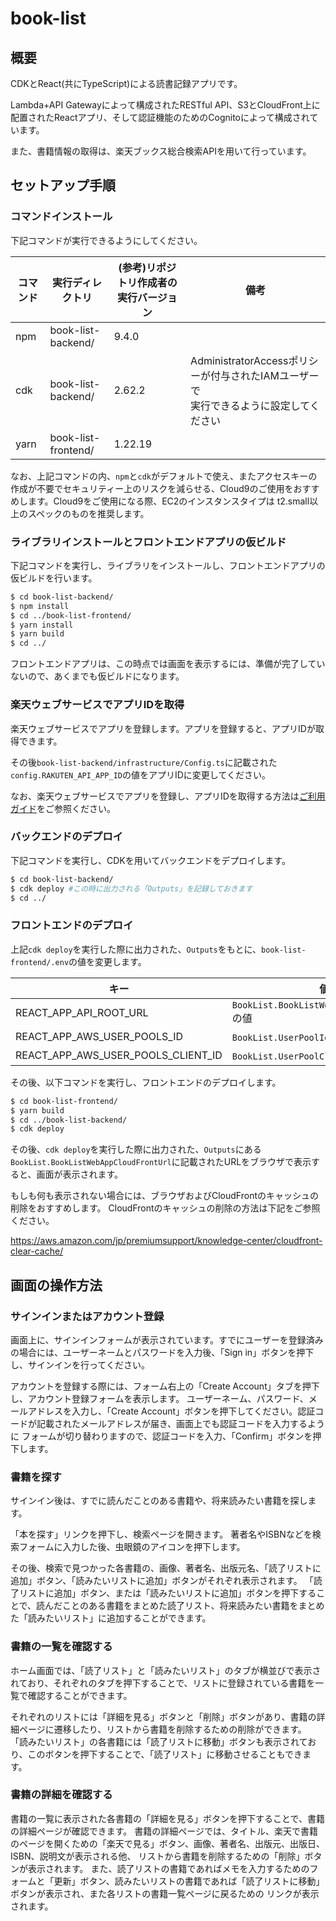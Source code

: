 # book-list
## 概要
CDKとReact(共にTypeScript)による読書記録アプリです。

Lambda+API Gatewayによって構成されたRESTful API、S3とCloudFront上に配置されたReactアプリ、そして認証機能のためのCognitoによって構成されています。

また、書籍情報の取得は、楽天ブックス総合検索APIを用いて行っています。

## セットアップ手順
### コマンドインストール
下記コマンドが実行できるようにしてください。

コマンド|実行ディレクトリ|(参考)リポジトリ作成者の実行バージョン|備考
-|-|-|-|
npm|book-list-backend/|9.4.0|
cdk|book-list-backend/|2.62.2|AdministratorAccessポリシーが付与されたIAMユーザーで<br/>実行できるように設定してください
yarn|book-list-frontend/|1.22.19|

なお、上記コマンドの内、`npm`と`cdk`がデフォルトで使え、またアクセスキーの作成が不要でセキュリティー上のリスクを減らせる、Cloud9のご使用をおすすめします。Cloud9をご使用になる際、EC2のインスタンスタイプは
t2.small以上のスペックのものを推奨します。

### ライブラリインストールとフロントエンドアプリの仮ビルド
下記コマンドを実行し、ライブラリをインストールし、フロントエンドアプリの仮ビルドを行います。

``` bash
$ cd book-list-backend/
$ npm install
$ cd ../book-list-frontend/
$ yarn install
$ yarn build
$ cd ../
```

フロントエンドアプリは、この時点では画面を表示するには、準備が完了していないので、あくまでも仮ビルドになります。

### 楽天ウェブサービスでアプリIDを取得
楽天ウェブサービスでアプリを登録します。アプリを登録すると、アプリIDが取得できます。
 
その後`book-list-backend/infrastructure/Config.ts`に記載された`config.RAKUTEN_API_APP_ID`の値をアプリIDに変更してください。
 
なお、楽天ウェブサービスでアプリを登録し、アプリIDを取得する方法は[ご利用ガイド](https://webservice.rakuten.co.jp/guide)をご参照ください。

### バックエンドのデプロイ
下記コマンドを実行し、CDKを用いてバックエンドをデプロイします。

``` bash
$ cd book-list-backend/
$ cdk deploy #この時に出力される「Outputs」を記録しておきます
$ cd ../
```

### フロントエンドのデプロイ
上記`cdk deploy`を実行した際に出力された、`Outputs`をもとに、`book-list-frontend/.env`の値を変更します。

キー|値
-|-
REACT_APP_API_ROOT_URL|`BookList.BookListWebAppCloudFrontUrl`の値
REACT_APP_AWS_USER_POOLS_ID|`BookList.UserPoolId`の値
REACT_APP_AWS_USER_POOLS_CLIENT_ID|`BookList.UserPoolClientId`の値

その後、以下コマンドを実行し、フロントエンドのデプロイします。

``` bash
$ cd book-list-frontend/
$ yarn build
$ cd ../book-list-backend/
$ cdk deploy
```

その後、`cdk deploy`を実行した際に出力された、`Outputs`にある`BookList.BookListWebAppCloudFrontUrl`に記載されたURLをブラウザで表示すると、画面が表示されます。

もしも何も表示されない場合には、ブラウザおよびCloudFrontのキャッシュの削除をおすすめします。
CloudFrontのキャッシュの削除の方法は下記をご参照ください。

https://aws.amazon.com/jp/premiumsupport/knowledge-center/cloudfront-clear-cache/

## 画面の操作方法

### サインインまたはアカウント登録
画面上に、サインインフォームが表示されています。すでにユーザーを登録済みの場合には、ユーザーネームとパスワードを入力後、「Sign in」ボタンを押下し、サインインを行ってください。

アカウントを登録する際には、フォーム右上の「Create Account」タブを押下し、アカウント登録フォームを表示します。
ユーザーネーム、パスワード、メールアドレスを入力し、「Create Account」ボタンを押下してください。認証コードが記載されたメールアドレスが届き、画面上でも認証コードを入力するように
フォームが切り替わりますので、認証コードを入力、「Confirm」ボタンを押下します。

### 書籍を探す
サインイン後は、すでに読んだことのある書籍や、将来読みたい書籍を探します。

「本を探す」リンクを押下し、検索ページを開きます。
著者名やISBNなどを検索フォームに入力した後、虫眼鏡のアイコンを押下します。

その後、検索で見つかった各書籍の、画像、著者名、出版元名、「読了リストに追加」ボタン、「読みたいリストに追加」ボタンがそれぞれ表示されます。
「読了リストに追加」ボタン、または「読みたいリストに追加」ボタンを押下することで、読んだことのある書籍をまとめた読了リスト、将来読みたい書籍をまとめた「読みたいリスト」に追加することができます。


### 書籍の一覧を確認する
ホーム画面では、「読了リスト」と「読みたいリスト」のタブが横並びで表示されており、それぞれのタブを押下することで、リストに登録されている書籍を一覧で確認することができます。

それぞれのリストには「詳細を見る」ボタンと「削除」ボタンがあり、書籍の詳細ページに遷移したり、リストから書籍を削除するための削除ができます。
「読みたいリスト」の各書籍には「読了リストに移動」ボタンも表示されており、このボタンを押下することで、「読了リスト」に移動させることもできます。

### 書籍の詳細を確認する
書籍の一覧に表示された各書籍の「詳細を見る」ボタンを押下することで、書籍の詳細ページが確認できます。
書籍の詳細ページでは、タイトル、楽天で書籍のページを開くための「楽天で見る」ボタン、画像、著者名、出版元、出版日、ISBN、説明文が表示される他、
リストから書籍を削除するための「削除」ボタンが表示されます。
また、読了リストの書籍であればメモを入力するためのフォームと「更新」ボタン、読みたいリストの書籍であれば「読了リストに移動」ボタンが表示され、また各リストの書籍一覧ページに戻るための
リンクが表示されます。
